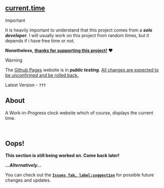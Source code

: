 ## [current.time](https://clocktimenow.github.io/current.time/)
 
> [!IMPORTANT]
> It is heavily important to understand that this project comes from a ***solo developer***. I will usually work on this project from random times, but it depends if i have free time or not.
> 
> **Nonetheless, <ins>thanks for supporting this project!</ins>** ❤️

> [!WARNING]
> The [Github Pages](https://clocktimenow.github.io/current.time/) website is in ***public testing***. <ins>All changes are expected to be unconfirmed and be rolled back.</ins>

Latest Version - **`???`**

## About

A Work-in-Progress clock website which of course, displays the current time.

<br>

## Oops!
**This section is still being worked on. Come back later!**

***...Alternatively...***

You can check out the [**`Issues Tab, label:suggestion`**](https://github.com/clocktimenow/current.time/issues?q=is%3Aissue%20state%3Aopen%20label%3Asuggestion) for possible future changes and updates.
